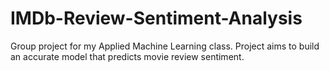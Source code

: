 # IMDb-Review-Sentiment-Analysis
Group project for my Applied Machine Learning class. Project aims to build an accurate model that predicts movie review sentiment. 
